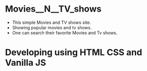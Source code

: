 # Movies__N__TV_shows
- This simple Movies and TV shows site.
- Showing popular movies  and tv shows.
- One can search their favorite Movies and Tv shows.

# Developing using HTML CSS and Vanilla JS
